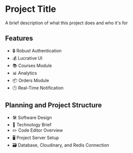 
# Project Title

A brief description of what this project does and who it's for


## Features

- 🔒 Robust Authentication
- 💰 Lucrative UI
- 📚 Courses Module
- 📊 Analytics
- 📦 Orders Module
- 🕒 Real-Time Notification 

## Planning and Project Structure

- 🛠️ Software Design
- 📡 Technology Brief
- ✏️ Code Editor Overview
- 🖥️ Project Server Setup
- 🗃️ Database, Cloudinary, and Redis Connection

